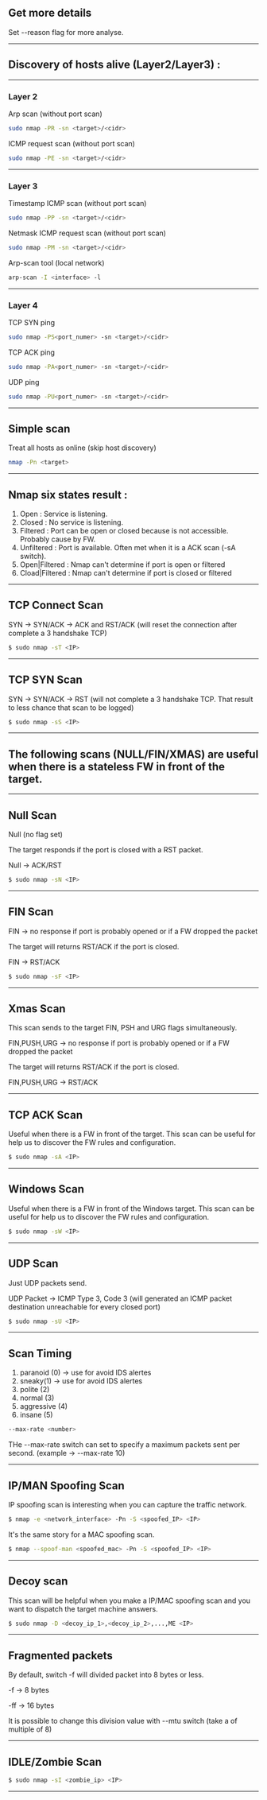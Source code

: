 
## Get more details

Set --reason flag for more analyse.

---

## Discovery of hosts alive (Layer2/Layer3) :

---

### Layer 2

Arp scan (without port scan)
```bash
sudo nmap -PR -sn <target>/<cidr>
```

ICMP request scan (without port scan)
```bash
sudo nmap -PE -sn <target>/<cidr>
```

---

### Layer 3

Timestamp ICMP scan (without port scan)
```bash
sudo nmap -PP -sn <target>/<cidr>
```

Netmask ICMP request scan (without port scan)
```bash
sudo nmap -PM -sn <target>/<cidr>
```

Arp-scan tool (local network) 
```bash
arp-scan -I <interface> -l
```

---

### Layer 4

TCP SYN ping
```bash
sudo nmap -PS<port_numer> -sn <target>/<cidr>
```

TCP ACK ping 
```bash
sudo nmap -PA<port_numer> -sn <target>/<cidr>
```

UDP ping 
```bash
sudo nmap -PU<port_numer> -sn <target>/<cidr>
```

---

## Simple scan

Treat all hosts as online (skip host discovery)
```bash
nmap -Pn <target>
```

---

## Nmap six states result :

1. Open : Service is listening.
2. Closed : No service is listening.
3. Filtered : Port can be open or closed because is not accessible. Probably cause by FW.
4. Unfiltered :  Port is available. Often met when it is a ACK scan (-sA switch).
5. Open|Filtered : Nmap can't determine if port is open or filtered
6. Cload|Filtered : Nmap can't determine if port is closed or filtered

---

## TCP Connect Scan

SYN -> SYN/ACK -> ACK and RST/ACK (will reset the connection after complete a 3 handshake TCP)

```bash
$ sudo nmap -sT <IP>
```

---

## TCP SYN Scan

SYN -> SYN/ACK -> RST (will not complete a 3 handshake TCP. That result to less chance that scan to be logged)

```bash
$ sudo nmap -sS <IP>
```

---

## The following scans (NULL/FIN/XMAS) are useful when there is a stateless FW in front of the target.

---

## Null Scan

Null (no flag set)

The target responds if the port is closed with a RST packet.

Null -> ACK/RST

```bash
$ sudo nmap -sN <IP>
```

---

## FIN Scan

FIN -> no response if port is probably opened or if a FW dropped the packet

The target will returns RST/ACK if the port is closed.

FIN -> RST/ACK 

```bash
$ sudo nmap -sF <IP>
```

---

## Xmas Scan

This scan sends to the target FIN, PSH and URG flags simultaneously.

FIN,PUSH,URG -> no response if port is probably opened or if a FW dropped the packet

The target will returns RST/ACK if the port is closed.

FIN,PUSH,URG -> RST/ACK 

---

## TCP ACK Scan

Useful when there is a FW in front of the target. This scan can be useful for help us to discover the FW rules and configuration.

```bash
$ sudo nmap -sA <IP>
```

---

## Windows Scan

Useful when there is a FW in front of the Windows target. This scan can be useful for help us to discover the FW rules and configuration.

```bash
$ sudo nmap -sW <IP>
```

---

## UDP Scan

Just UDP packets send. 

UDP Packet -> ICMP Type 3, Code 3 (will generated an ICMP packet destination unreachable for every closed port)

```bash
$ sudo nmap -sU <IP>
```

---

## Scan Timing

1. paranoid (0) -> use for avoid IDS alertes
2. sneaky(1) -> use for avoid IDS alertes
3. polite (2)
4. normal (3)
5. aggressive (4)
6. insane (5)

```bash
--max-rate <number>
```

THe --max-rate switch can set to specify a maximum packets sent per second. (example -> --max-rate 10)

---

## IP/MAN Spoofing Scan

IP spoofing scan is interesting when you can capture the traffic network.

```bash
$ nmap -e <network_interface> -Pn -S <spoofed_IP> <IP>
```

It's the same story for a MAC spoofing scan.

```bash
$ nmap --spoof-man <spoofed_mac> -Pn -S <spoofed_IP> <IP>
```

---

## Decoy scan

This scan will be helpful when you make a IP/MAC spoofing scan and you want to dispatch the target machine answers.

```bash
$ sudo nmap -D <decoy_ip_1>,<decoy_ip_2>,...,ME <IP>
```

---

## Fragmented packets

By default, switch -f will divided packet into 8 bytes or less.

-f -> 8 bytes 

-ff -> 16 bytes

It is possible to change this division value with --mtu switch (take a of multiple of 8)

---

## IDLE/Zombie Scan

```bash
$ sudo nmap -sI <zombie_ip> <IP>
```

---

